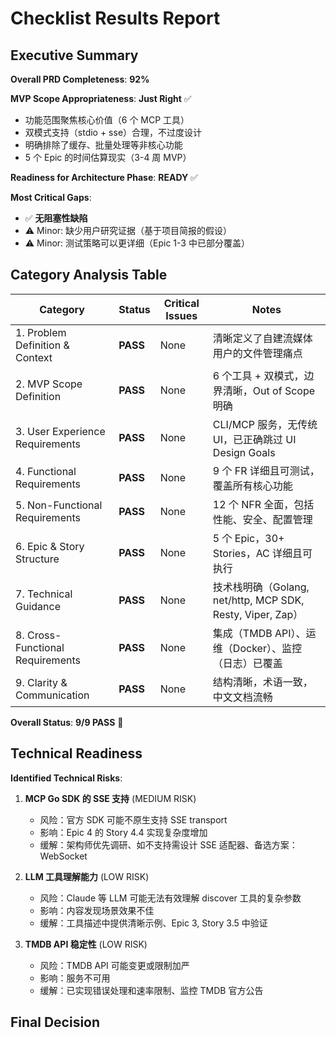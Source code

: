 # Checklist Results Report

## Executive Summary

**Overall PRD Completeness**: **92%**

**MVP Scope Appropriateness**: **Just Right** ✅
- 功能范围聚焦核心价值（6 个 MCP 工具）
- 双模式支持（stdio + sse）合理，不过度设计
- 明确排除了缓存、批量处理等非核心功能
- 5 个 Epic 的时间估算现实（3-4 周 MVP）

**Readiness for Architecture Phase**: **READY** ✅

**Most Critical Gaps**:
- ✅ **无阻塞性缺陷**
- ⚠️ Minor: 缺少用户研究证据（基于项目简报的假设）
- ⚠️ Minor: 测试策略可以更详细（Epic 1-3 中已部分覆盖）

## Category Analysis Table

| Category                         | Status     | Critical Issues | Notes |
| -------------------------------- | ---------- | --------------- | ----- |
| 1. Problem Definition & Context  | **PASS**   | None            | 清晰定义了自建流媒体用户的文件管理痛点 |
| 2. MVP Scope Definition          | **PASS**   | None            | 6 个工具 + 双模式，边界清晰，Out of Scope 明确 |
| 3. User Experience Requirements  | **PASS**   | None            | CLI/MCP 服务，无传统 UI，已正确跳过 UI Design Goals |
| 4. Functional Requirements       | **PASS**   | None            | 9 个 FR 详细且可测试，覆盖所有核心功能 |
| 5. Non-Functional Requirements   | **PASS**   | None            | 12 个 NFR 全面，包括性能、安全、配置管理 |
| 6. Epic & Story Structure        | **PASS**   | None            | 5 个 Epic，30+ Stories，AC 详细且可执行 |
| 7. Technical Guidance            | **PASS**   | None            | 技术栈明确（Golang, net/http, MCP SDK, Resty, Viper, Zap） |
| 8. Cross-Functional Requirements | **PASS**   | None            | 集成（TMDB API）、运维（Docker）、监控（日志）已覆盖 |
| 9. Clarity & Communication       | **PASS**   | None            | 结构清晰，术语一致，中文文档流畅 |

**Overall Status**: **9/9 PASS** 🎉

## Technical Readiness

**Identified Technical Risks**:

1. **MCP Go SDK 的 SSE 支持** (MEDIUM RISK)
   - 风险：官方 SDK 可能不原生支持 SSE transport
   - 影响：Epic 4 的 Story 4.4 实现复杂度增加
   - 缓解：架构师优先调研、如不支持需设计 SSE 适配器、备选方案：WebSocket

2. **LLM 工具理解能力** (LOW RISK)
   - 风险：Claude 等 LLM 可能无法有效理解 discover 工具的复杂参数
   - 影响：内容发现场景效果不佳
   - 缓解：工具描述中提供清晰示例、Epic 3, Story 3.5 中验证

3. **TMDB API 稳定性** (LOW RISK)
   - 风险：TMDB API 可能变更或限制加严
   - 影响：服务不可用
   - 缓解：已实现错误处理和速率限制、监控 TMDB 官方公告

## Final Decision
